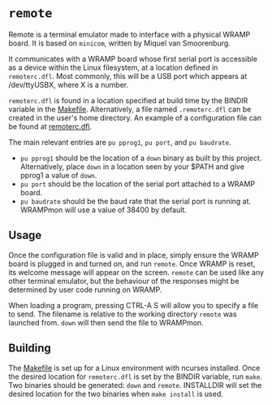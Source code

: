 # `remote`

Remote is a terminal emulator made to interface with a physical WRAMP board.
It is based on `minicom`, written by Miquel van Smoorenburg.

It communicates with a WRAMP board whose first serial port is accessible as
a device within the Linux filesystem, at a location defined in `remoterc.dfl`.
Most commonly, this will be a USB port which appears at /dev/ttyUSBX, where X
is a number.

`remoterc.dfl` is found in a location specified at build time by the BINDIR
variable in the [Makefile](Makefile).
Alternatively, a file named `.remoterc.dfl` can be created in the user's home
directory. An example of a configuration file can be found at [remoterc.dfl](remoterc.dfl).

The main relevant entries are `pu pprog1`, `pu port`, and `pu baudrate`.
* `pu pprog1` should be the location of a `down` binary as built by this project.
Alternatively, place `down` in a location seen by your $PATH and give pprog1
a value of `down`.
* `pu port` should be the location of the serial port attached to a WRAMP board.
* `pu baudrate` should be the baud rate that the serial port is running at.
WRAMPmon will use a value of 38400 by default.

## Usage

Once the configuration file is valid and in place, simply ensure the WRAMP
board is plugged in and turned on, and run `remote`.
Once WRAMP is reset, its welcome message will appear on the screen.
`remote` can be used like any other terminal emulator, but the behaviour of
the responses might be determined by user code running on WRAMP.

When loading a program, pressing CTRL-A S will allow you to specify a file to
send. The filename is relative to the working directory `remote` was launched
from. `down` will then send the file to WRAMPmon.

## Building

The [Makefile](Makefile) is set up for a Linux environment with ncurses installed.
Once the desired location for `remoterc.dfl` is set by the BINDIR variable,
run `make`.
Two binaries should be generated: `down` and `remote`.
INSTALLDIR will set the desired location for the two binaries when `make install`
is used.
